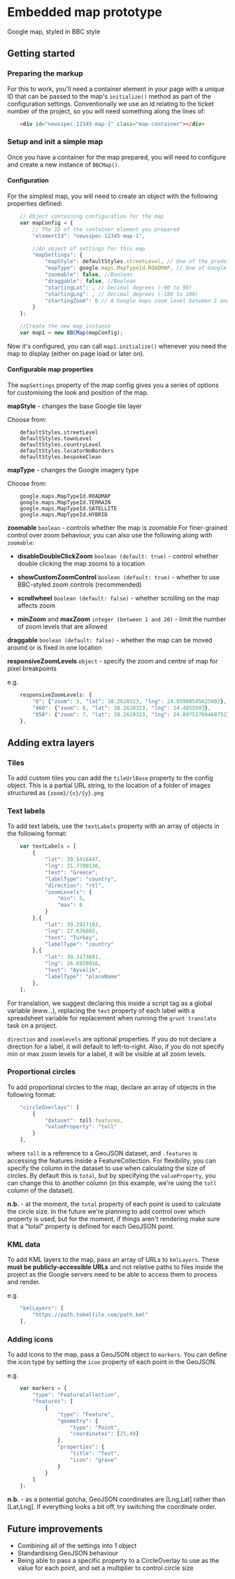# Embedded map prototype
Google map, styled in BBC style

## Getting started
### Preparing the markup
For this to work, you'll need a container element in your page with a unique ID that can be passed to the map's `initialize()` method as part of the configuration settings. Conventionally we use an id relating to the ticket number of the project, so you will need something along the lines of:
```HTML
    <div id="newsspec-12345-map-1" class="map-container"></div>
```

### Setup and init a simple map
Once you have a container for the map prepared, you will need to configure and create a new instance of `BBCMap()`.

#### Configuration
For the simplest map, you will need to create an object with the following properties defined:

```JavaScript
    // Object containing configuration for the map
    var mapConfig = {
        // The ID of the container element you prepared
        "elementId": "newsspec-12345-map-1",

        //An object of settings for this map
        "mapSettings": {
            "mapStyle": defaultStyles.streetLevel, // One of the predefined map styles in defaultStyles.js
            "mapType": google.maps.MapTypeId.ROADMAP, // One of Google's MapTypeIds
            "zoomable": false, //Boolean
            "draggable": false, //Boolean
            "startingLat": , // Decimal degrees (-90 to 90)
            "startingLng": , // Decimal degrees (-180 to 180)
            "startingZoom": 6 // A Google maps zoom level between 1 and 20
        }
    };

    //Create the new map instance
    var map1 = new BBCMap(mapConfig);
```

Now it's configured, you can call `map1.initialize()` whenever you need the map to display (either on page load or later on).

#### Configurable map properties
The `mapSettings` property of the map config gives you a series of options for customising the look and position of the map.

**mapStyle** - changes the base Google tile layer

Choose from:
```
    defaultStyles.streetLevel
    defaultStyles.townLevel
    defaultStyles.countryLevel
    defaultStyles.locatorNoBorders
    defaultStyles.bespokeClean
```

**mapType** - changes the Google imagery type

Choose from:
```
    google.maps.MapTypeId.ROADMAP
    google.maps.MapTypeId.TERRAIN
    google.maps.MapTypeId.SATELLITE
    google.maps.MapTypeId.HYBRID
```

**zoomable** `boolean` - controls whether the map is zoomable
For finer-grained control over zoom behaviour, you can also use the following along with `zoomable`:

  -  **disableDoubleClickZoom** `boolean (default: true)` - control whether double clicking the map zooms to a location

  -  **showCustomZoomControl** `boolean (default: true)` - whether to use BBC-styled zoom controls (recommended)

  -  **scrollwheel** `boolean (default: false)` - whether scrolling on the map affects zoom

  -  **minZoom** and **maxZoom** `integer (between 1 and 20)` - limit the number of zoom levels that are allowed

**draggable** `boolean (default: false)` - whether the map can be moved around or is fixed in one location

**responsiveZoomLevels** `object` - specify the zoom and centre of map for pixel breakpoints

e.g.

```JavaScript
    responsiveZoomLevels: {
        "0": {"zoom": 5, "lat": 38.2620323, "lng": 24.85908545625002},
        "460": {"zoom": 6, "lat": 38.2620323, "lng": 24.4855503},
        "850": {"zoom": 7, "lat": 38.2620323, "lng": 24.89753760468752}
    },
```

## Adding extra layers
### Tiles
To add custom tiles you can add the `tileUrlBase` property to the config object. This is a partial URL string, to the location of a folder of images structured as `{zoom}/{x}/{y}.png`

### Text labels
To add text labels, use the `textLabels` property with an array of objects in the following format:

```Javascript
    var textLabels = [
        {
            "lat": 39.5416447,
            "lng": 21.7700136,
            "text": "Greece",
            "labelType": "country",
            "direction": "rtl",
            "zoomLevels": {
                "min": 5,
                "max": 6
            }
        },{
            "lat": 39.2917193,
            "lng": 27.676603,
            "text": "Turkey",
            "labelType": "country"
        },{
            "lat": 39.3173691,
            "lng": 26.6920916,
            "text": "Ayvalik",
            "labelType": "placeName"
        },
    ];    
```

For translation, we suggest declaring this inside a script tag as a global variable (eww...), replacing the `text` property of each label with a spreadsheet variable for replacement when running the `grunt translate` task on a project.

`direction` and `zoomlevels` are optional properties. If you do not declare a direction for a label, it will default to left-to-right. Also, if you do not specify min or max zoom levels for a label, it will be visible at all zoom levels.

### Proportional circles
To add proportional circles to the map, declare an array of objects in the following format:

```Javascript
    "circleOverlays": [
        {
            "dataset": toll.features,
            "valueProperty": "toll"
        }
    ],
```

where `toll` is a reference to a GeoJSON dataset, and `.features` is accessing the features inside a FeatureCollection. For flexibility, you can specify the column in the dataset to use when calculating the size of circles. By default this is `total`, but by specifying the `valueProperty`, you can change this to another column (in this example, we're using the `toll` column of the dataset).

**n.b.** - at the moment, the `total` property of each point is used to calculate the circle size. In the future we're planning to add control over which property is used, but for the moment, if things aren't rendering make sure that a "total" property is defined for each GeoJSON point.

### KML data

To add KML layers to the map, pass an array of URLs to `kmlLayers`. These **must be publicly-accessible URLs** and not relative paths to files inside the project as the Google servers need to be able to access them to process and render.

e.g.
```Javascript
    "kmlLayers": [
        "https://path.tokmlfile.com/path.kml"
    ],
```

### Adding icons
To add icons to the map, pass a GeoJSON object to `markers`. You can define the icon type by setting the `icon` property of each point in the GeoJSON.

e.g.
```JavaScript
    var markers = {
        "type": "FeatureCollection",
        "features": [
            {
                "type": "Feature",
                "geometry": {
                    "type": "Point",
                    "coordinates": [25,40]
                },
                "properties": {
                    "title": "Test",
                    "icon": "grave"
                }
            }
        ]
    };
```

**n.b.** - as a potential gotcha, GeoJSON coordinates are [Lng,Lat] rather than [Lat,Lng]. If everything looks a bit off, try switching the coordinate order.

## Future improvements
- Combining all of the settings into 1 object
- Standardising GeoJSON behaviour
- Being able to pass a specific property to a CircleOverlay to use as the value for each point, and set a multiplier to control circle size

